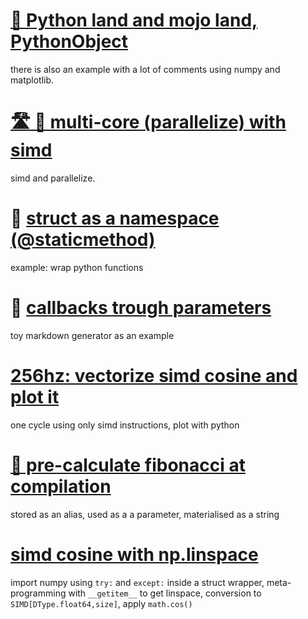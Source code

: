 # [🔁 Python land and mojo land, PythonObject](tutorials/python-world-mojo-world.md) 
there is also an example with a lot of comments using numpy and matplotlib. 

# [🛣️ 🚌 multi-core (parallelize) with simd](tutorials/multi-core-parallelize-with-simd%20.md) 
simd and parallelize.

# 🫙 [struct as a namespace (@staticmethod)](tutorials/struct-as-namespace.md)
example: wrap python functions

# 🤙 [callbacks trough parameters](tutorials/callbacks-trough-parameters.md)
toy markdown generator as an example

# [256hz: vectorize simd cosine and plot it](tutorials/vectorise-simd-cosine.md)
one cycle using only simd instructions, plot with python

# [📸 pre-calculate fibonacci at compilation ](tutorials/compile-time-fibo.md)
stored as an alias, used as a a parameter, materialised as a string

# [simd cosine with np.linspace](tutorials/numpy-simd.md)
import numpy using ```try:``` and ```except:``` inside a struct wrapper, meta-programming with ```__getitem__``` to get linspace, conversion to ```SIMD[DType.float64,size]```, apply ```math.cos()```


